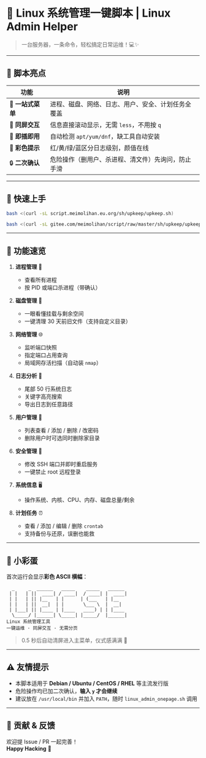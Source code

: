 # 🐧 Linux 系统管理一键脚本 | Linux Admin Helper

> 一台服务器，一条命令，轻松搞定日常运维！💻✨

---

## 🌈 脚本亮点

| 功能 | 说明 |
| --- | --- |
| 🔧 **一站式菜单** | 进程、磁盘、网络、日志、用户、安全、计划任务全覆盖 |
| 🎯 **同屏交互** | 信息直接滚动显示，无需 `less`，不用按 `q` |
| 🚀 **即插即用** | 自动检测 `apt/yum/dnf`，缺工具自动安装 |
| 🎨 **彩色提示** | 红/黄/绿/蓝区分日志级别，颜值在线 |
| 🔒 **二次确认** | 危险操作（删用户、杀进程、清文件）先询问，防止手滑 |

---

## 🦉 快速上手



```bash
bash <(curl -sL script.meimolihan.eu.org/sh/upkeep/upkeep.sh)
```

```bash
bash <(curl -sL gitee.com/meimolihan/script/raw/master/sh/upkeep/upkeep.sh)
```

---

## 📖 功能速览

1. **进程管理** 🧠  
   - 查看所有进程
   - 按 PID 或端口杀进程（带确认）

2. **磁盘管理** 💾  
   - 一眼看懂挂载与剩余空间
   - 一键清理 30 天前旧文件（支持自定义目录）

3. **网络管理** 🌐  
   - 监听端口快照
   - 指定端口占用查询
   - 局域网存活扫描（自动装 `nmap`）

4. **日志分析** 📝  
   - 尾部 50 行系统日志
   - 关键字高亮搜索
   - 导出日志到任意路径

5. **用户管理** 👥  
   - 列表查看 / 添加 / 删除 / 改密码
   - 删除用户时可选同时删除家目录

6. **安全管理** 🔐  
   - 修改 SSH 端口并即时重启服务
   - 一键禁止 root 远程登录

7. **系统信息** 🖥️  
   - 操作系统、内核、CPU、内存、磁盘总量/剩余

8. **计划任务** ⏰  
   - 查看 / 添加 / 编辑 / 删除 `crontab`
   - 支持备份与还原，误删也能救

---

## 🎁 小彩蛋

首次运行会显示**彩色 ASCII 横幅**：

```
  _     _  ______   _____    _____   ______
 | |   | ||  ____| / ____|  / ____| |  ____|
 | |   | || |__   | |      | (___   | |__
 | |   | ||  __|  | |       \___ \  |  __|
 | |___| || |____ | |____   ____) | | |____
  \_____/ |______| \_____| |_____/  |______|
Linux 系统管理工具
一键运维 · 同屏交互 · 无需分页
```

> 0.5 秒后自动清屏进入主菜单，仪式感满满 🎊

---

## ⚠️ 友情提示

- 本脚本适用于 **Debian / Ubuntu / CentOS / RHEL** 等主流发行版
- 危险操作均已加二次确认，**输入 `y` 才会继续**
- 建议放在 `/usr/local/bin` 并加入 `PATH`，随时 `linux_admin_onepage.sh` 调用

---

## 🤝 贡献 & 反馈

欢迎提 Issue / PR 一起完善！  
**Happy Hacking** 🎈